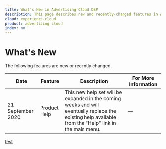 ```yaml
---
title: What's New in Advertising Cloud DSP
description: This page describes new and recently-changed features in Advertising Cloud DSP.
cloud: experience-cloud
product: advertising cloud
index: no
---
```


# What's New

The following features are new or recently changed.

| Date | Feature | Description | For More Information |
| ---- | ------- | ----------- | -------------------- |
| 21 September 2020 | Product Help | This new help set will be expanded in the coming weeks and will eventually replace the existing help available from the "Help" link in the main menu. | &mdash; |

[test](/help/dsp/assets/ad-specs.pdf)
